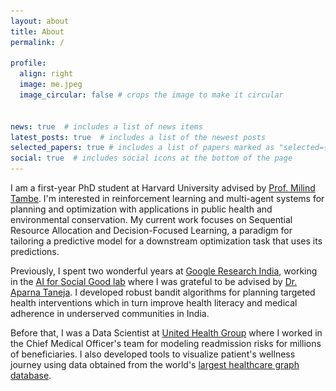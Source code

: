 ```yaml
---
layout: about
title: About
permalink: /

profile:
  align: right
  image: me.jpeg
  image_circular: false # crops the image to make it circular


news: true  # includes a list of news items
latest_posts: true  # includes a list of the newest posts
selected_papers: true # includes a list of papers marked as "selected={true}"
social: true  # includes social icons at the bottom of the page
---
```

I am a first-year PhD student at Harvard University advised by [Prof. Milind Tambe](https://teamcore.seas.harvard.edu/tambe). I'm interested in reinforcement learning and multi-agent systems for planning and optimization with applications in public health and environmental conservation. My current work focuses on Sequential Resource Allocation and Decision-Focused Learning, a paradigm for tailoring a predictive model for a downstream optimization task that uses its predictions.

Previously, I spent two wonderful years at [Google Research India](https://research.google/locations/india/), working in the [AI for Social Good lab](https://blog.google/technology/ai/30-new-ai-for-social-good-projects/) where I was grateful to be advised by [Dr. Aparna Taneja](https://research.google/people/aparna-taneja/). I developed robust bandit algorithms for planning targeted health interventions which in turn improve health literacy and medical adherence in underserved communities in India. 

Before that, I was a Data Scientist at [United Health Group](https://www.unitedhealthgroup.com/people-and-businesses/businesses/optum.html) where I worked in the Chief Medical Officer's team for modeling readmission risks for millions of beneficiaries. I also developed tools to visualize patient's wellness journey using data obtained from the world's [largest healthcare graph database](https://info.tigergraph.com/keynote-edward-sverdlin).

<style>
.image-container img {
    width: 300px; /* Adjust the width as needed */
}
<style>
<div class="image-container">
    <img src="/assets/img/Harvard_University_shield.png" style="width: 33.33%;">
     <img src="/assets/img/google-ai-meta-removebg-preview.png" style="width: 33.33%;">
      <img src="/assets/img/UnitedHealth-Group-Logo.png" style="width: 33.33%;">
  
</div>

